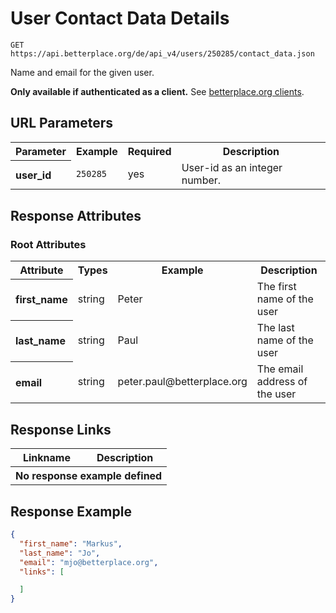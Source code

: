 
# User Contact Data Details

```nginx
GET https://api.betterplace.org/de/api_v4/users/250285/contact_data.json
```

Name and email for the given user.

**Only available if authenticated as a client.** See [betterplace.org clients](../README.md#client-authentication).


## URL Parameters

<table>
  <tr>
    <th>Parameter</th>
    <th>Example</th>
    <th>Required</th>
    <th>Description</th>
  </tr>
  <tr>
    <th align="left">user_id</th>
    <td><code>250285</code></td>
    <td>yes</td>
    <td>User-id as an integer number.</td>
  </tr>
</table>


## Response Attributes

### Root Attributes

  <table>
    <tr>
      <th>Attribute</th>
      <th>Types</th>
      <th>Example</th>
      <th>Description</th>
    </tr>
    <tr>
      <th align="left">first_name</th>
      <td>string</td>
      <td>Peter</td>
      <td>The first name of the user</td>
    </tr>
    <tr>
      <th align="left">last_name</th>
      <td>string</td>
      <td>Paul</td>
      <td>The last name of the user</td>
    </tr>
    <tr>
      <th align="left">email</th>
      <td>string</td>
      <td>peter.paul@betterplace.org</td>
      <td>The email address of the user</td>
    </tr>
  </table>
</table>

## Response Links

<table>
  <tr>
    <th>Linkname</th>
    <th>Description</th>
  </tr>

  <th colspan="2">No response example defined</th>
</table>

## Response Example

```json
{
  "first_name": "Markus",
  "last_name": "Jo",
  "email": "mjo@betterplace.org",
  "links": [

  ]
}
```

